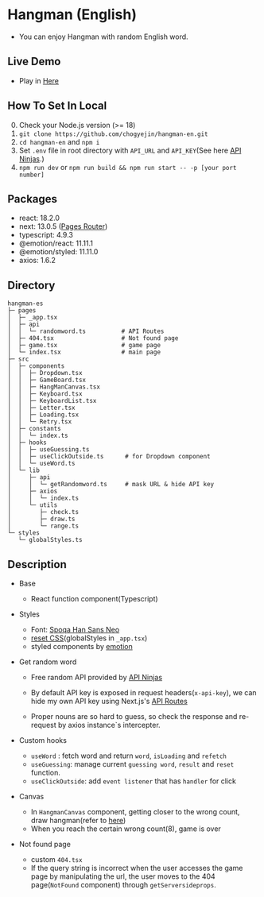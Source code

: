 # Hangman (English)

- You can enjoy Hangman with random English word.

## Live Demo

- Play in [Here](https://hangman-es.vercel.app/)

## How To Set In Local

0. Check your Node.js version (>= 18)
1. `git clone https://github.com/chogyejin/hangman-en.git`
2. `cd hangman-en` and `npm i`
3. Set `.env` file in root directory with `API_URL` and `API_KEY`(See here [API Ninjas](https://api-ninjas.com/).)
4. `npm run dev` or `npm run build && npm run start -- -p [your port number]`

## Packages

- react: 18.2.0
- next: 13.0.5 ([Pages Router](https://nextjs.org/docs/pages))
- typescript: 4.9.3
- @emotion/react: 11.11.1
- @emotion/styled: 11.11.0
- axios: 1.6.2

## Directory

```
hangman-es
├─ pages
│  ├─ _app.tsx
│  ├─ api
│  │  └─ randomword.ts          # API Routes
│  ├─ 404.tsx                   # Not found page
│  ├─ game.tsx                  # game page
│  └─ index.tsx                 # main page
├─ src
│  ├─ components
│  │  ├─ Dropdown.tsx
│  │  ├─ GameBoard.tsx
│  │  ├─ HangManCanvas.tsx
│  │  ├─ Keyboard.tsx
│  │  ├─ KeyboardList.tsx
│  │  ├─ Letter.tsx
│  │  ├─ Loading.tsx
│  │  └─ Retry.tsx
│  ├─ constants
│  │  └─ index.ts
│  ├─ hooks
│  │  ├─ useGuessing.ts
│  │  ├─ useClickOutside.ts      # for Dropdown component
│  │  └─ useWord.ts
│  └─ lib
│     ├─ api
│     │  └─ getRandomword.ts     # mask URL & hide API key
│     ├─ axios
│     │  └─ index.ts
│     └─ utils
│        ├─ check.ts
│        ├─ draw.ts
│        └─ range.ts
└─ styles
   └─ globalStyles.ts
```

## Description

- Base
  - React function component(Typescript)
- Styles
  - Font: [Spoqa Han Sans Neo](https://spoqa.github.io/spoqa-han-sans/)
  - [reset CSS](https://velog.io/@teo/2022-CSS-Reset-%EB%8B%A4%EC%8B%9C-%EC%8D%A8%EB%B3%B4%EA%B8%B0)(globalStyles in `_app.tsx`)
  - styled components by [emotion](https://emotion.sh/docs/introduction)
- Get random word

  - Free random API provided by [API Ninjas](https://api-ninjas.com/api/randomword)
  - By default API key is exposed in request headers(`x-api-key`), we can hide my own API key using Next.js's [API Routes](https://nextjs.org/docs/api-routes/introduction)

  - Proper nouns are so hard to guess, so check the response and re-request by axios instance`s intercepter.

- Custom hooks
  - `useWord` : fetch word and return `word`, `isLoading` and `refetch`
  - `useGuessing`: manage current `guessing word`, `result` and `reset` function.
  - `useClickOutside`: add `event listener` that has `handler` for click
- Canvas
  - In `HangmanCanvas` component, getting closer to the wrong count, draw hangman(refer to [here](https://codepen.io/xavier_bs/pen/MMNGyG))
  - When you reach the certain wrong count(8), game is over
- Not found page
  - custom `404.tsx`
  - If the query string is incorrect when the user accesses the game page by manipulating the url, the user moves to the 404 page(`NotFound` component) through `getServersideprops`.
